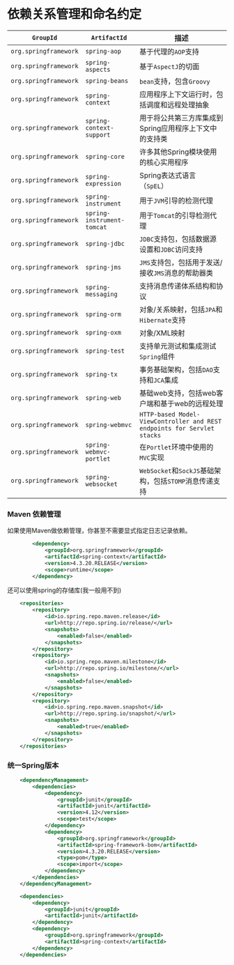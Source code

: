 # 依赖关系管理和命名约定

| `GroupId`             | `ArtifactId`               | 描述                                                         |
| --------------------- | -------------------------- | ------------------------------------------------------------ |
| `org.springframework` | `spring-aop`               | 基于代理的`AOP`支持                                          |
| `org.springframework` | `spring-aspects`           | 基于`AspectJ`的切面                                          |
| `org.springframework` | `spring-beans`             | `bean`支持，包含`Groovy`                                     |
| `org.springframework` | `spring-context`           | 应用程序上下文运行时，包括调度和远程处理抽象                 |
| `org.springframework` | `spring-context-support`   | 用于将公共第三方库集成到Spring应用程序上下文中的支持类       |
| `org.springframework` | `spring-core`              | 许多其他Spring模块使用的核心实用程序                         |
| `org.springframework` | `spring-expression`        | Spring表达式语言（`SpEL`）                                   |
| `org.springframework` | `spring-instrument`        | 用于`JVM`引导的检测代理                                      |
| `org.springframework` | `spring-instrument-tomcat` | 用于`Tomcat`的引导检测代理                                   |
| `org.springframework` | `spring-jdbc`              | `JDBC`支持包，包括数据源设置和`JDBC`访问支持                 |
| `org.springframework` | `spring-jms`               | `JMS`支持包，包括用于发送/接收`JMS`消息的帮助器类            |
| `org.springframework` | `spring-messaging`         | 支持消息传递体系结构和协议                                   |
| `org.springframework` | `spring-orm`               | 对象/关系映射，包括`JPA`和`Hibernate`支持                    |
| `org.springframework` | `spring-oxm`               | 对象/XML映射                                                 |
| `org.springframework` | `spring-test`              | 支持单元测试和集成测试`Spring`组件                           |
| `org.springframework` | `spring-tx`                | 事务基础架构，包括`DAO`支持和`JCA`集成                       |
| `org.springframework` | `spring-web`               | 基础web支持，包括web客户端和基于web的远程处理                |
| `org.springframework` | `spring-webmvc`            | `HTTP-based Model-ViewController and REST endpoints for Servlet stacks` |
| `org.springframework` | `spring-webmvc-portlet`    | 在`Portlet`环境中使用的`MVC`实现                             |
| `org.springframework` | `spring-websocket`         | `WebSocket`和`SockJS`基础架构，包括`STOMP`消息传递支持       |





### Maven 依赖管理

如果使用Maven做依赖管理，你甚至不需要显式指定日志记录依赖。

```xml
        <dependency>
            <groupId>org.springframework</groupId>
            <artifactId>spring-context</artifactId>
            <version>4.3.20.RELEASE</version>
            <scope>runtime</scope>
        </dependency>
```

还可以使用spring的存储库(我一般用不到)

```xml
    <repositories>
        <repository>
            <id>io.spring.repo.maven.release</id>
            <url>http://repo.spring.io/release/</url>
            <snapshots>
                <enabled>false</enabled>
            </snapshots>
        </repository>
        <repository>
            <id>io.spring.repo.maven.milestone</id>
            <url>http://repo.spring.io/milestone/</url>
            <snapshots>
                <enabled>false</enabled>
            </snapshots>
        </repository>
        <repository>
            <id>io.spring.repo.maven.snapshot</id>
            <url>http://repo.spring.io/snapshot/</url>
            <snapshots>
                <enabled>true</enabled>
            </snapshots>
        </repository>
    </repositories>
```



### 统一Spring版本

```xml
    <dependencyManagement>
        <dependencies>
            <dependency>
                <groupId>junit</groupId>
                <artifactId>junit</artifactId>
                <version>4.12</version>
                <scope>test</scope>
            </dependency>
            <dependency>
                <groupId>org.springframework</groupId>
                <artifactId>spring-framework-bom</artifactId>
                <version>4.3.20.RELEASE</version>
                <type>pom</type>
                <scope>import</scope>
            </dependency>
        </dependencies>
    </dependencyManagement>

    <dependencies>
        <dependency>
            <groupId>junit</groupId>
            <artifactId>junit</artifactId>
        </dependency>
        <dependency>
            <groupId>org.springframework</groupId>
            <artifactId>spring-context</artifactId>
        </dependency>
    </dependencies>
```

